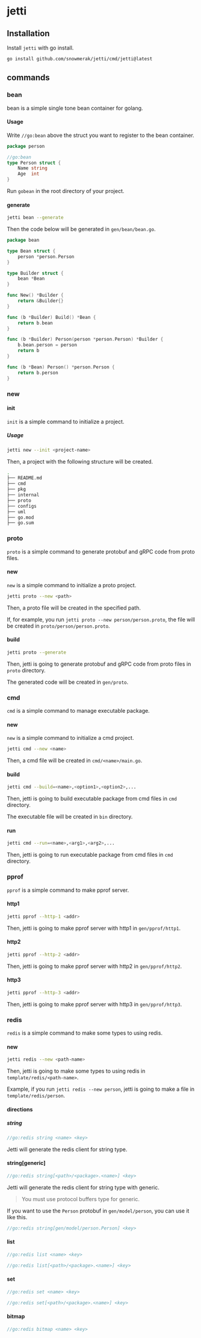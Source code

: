 # jetti

## Installation

Install `jetti` with go install.

```bash
go install github.com/snowmerak/jetti/cmd/jetti@latest
```

## commands

### bean

bean is a simple single tone bean container for golang.

#### Usage

Write `//go:bean` above the struct you want to register to the bean container.

```go
package person

//go:bean
type Person struct {
    Name string
    Age  int
}
````

Run `gobean` in the root directory of your project.

#### generate

```bash
jetti bean --generate
```

Then the code below will be generated in `gen/bean/bean.go`.

```go
package bean

type Bean struct {
	person *person.Person
}

type Builder struct {
	bean *Bean
}

func New() *Builder {
	return &Builder{}
}

func (b *Builder) Build() *Bean {
	return b.bean
}

func (b *Builder) Person(person *person.Person) *Builder {
	b.bean.person = person
	return b
}

func (b *Bean) Person() *person.Person {
	return b.person
}
```

### new

#### init

`init` is a simple command to initialize a project.

##### Usage

```bash
jetti new --init <project-name>
```

Then, a project with the following structure will be created.

```bash
.
├── README.md
├── cmd
├── pkg
├── internal
├── proto
├── configs
├── uml
├── go.mod
├── go.sum
```

### proto

`proto` is a simple command to generate protobuf and gRPC code from proto files.

#### new

`new` is a simple command to initialize a proto project.

```bash
jetti proto --new <path>
```

Then, a proto file will be created in the specified path.

If, for example, you run `jetti proto --new person/person.proto`, the file will be created in `proto/person/person.proto`.

#### build

```bash
jetti proto --generate
```

Then, jetti is going to generate protobuf and gRPC code from proto files in `proto` directory.

The generated code will be created in `gen/proto`.

### cmd

`cmd` is a simple command to manage executable package.

#### new

`new` is a simple command to initialize a cmd project.

```bash
jetti cmd --new <name>
```

Then, a cmd file will be created in `cmd/<name>/main.go`.

#### build

```bash
jetti cmd --build=<name>,<option1>,<option2>,...
```

Then, jetti is going to build executable package from cmd files in `cmd` directory.

The executable file will be created in `bin` directory.

#### run

```bash
jetti cmd --run=<name>,<arg1>,<arg2>,...
```

Then, jetti is going to run executable package from cmd files in `cmd` directory.

### pprof

`pprof` is a simple command to make pprof server.

#### http1

```bash
jetti pprof --http-1 <addr>
```

Then, jetti is going to make pprof server with http1 in `gen/pprof/http1`.

#### http2

```bash
jetti pprof --http-2 <addr>
```

Then, jetti is going to make pprof server with http2 in `gen/pprof/http2`.

#### http3

```bash
jetti pprof --http-3 <addr>
```

Then, jetti is going to make pprof server with http3 in `gen/pprof/http3`.

### redis

`redis` is a simple command to make some types to using redis.

#### new

```bash
jetti redis --new <path-name>
```

Then, jetti is going to make some types to using redis in `template/redis/<path-name>`.

Example, if you run `jetti redis --new person`, jetti is going to make a file in `template/redis/person`.

#### directions

##### string

```go
//go:redis string <name> <key>
```

Jetti will generate the redis client for string type.

#### string[generic]

```go
//go:redis string[<path>/<package>.<name>] <key>
```

Jetti will generate the redis client for string type with generic.

> You must use protocol buffers type for generic.

If you want to use the `Person` protobuf in `gen/model/person`, you can use it like this.

```go
//go:redis string[gen/model/person.Person] <key>
```

#### list

```go
//go:redis list <name> <key>

//go:redis list[<path>/<package>.<name>] <key>
```

#### set

```go
//go:redis set <name> <key>

//go:redis set[<path>/<package>.<name>] <key>
```

#### bitmap

```go
//go:redis bitmap <name> <key>
```
